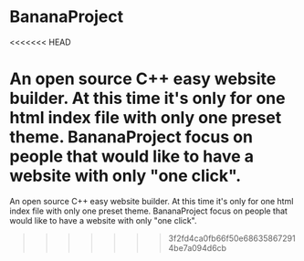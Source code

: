 # BananaProject

<<<<<<< HEAD

An open source C++ easy website builder.
At this time it's only for one html index file with only one preset theme.
BananaProject focus on people that would like to have a website with only "one click".
=======
An open source C++ easy website builder.
At this time it's only for one html index file with only one preset theme.
BananaProject focus on people that would like to have a website with only "one click".
>>>>>>> 3f2fd4ca0fb66f50e686358672914be7a094d6cb
